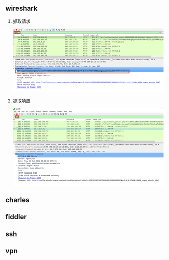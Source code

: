 ## wireshark

1. 抓取请求

   ![avatar](/static/image/tools/tools-wireshark-req.png)

2. 抓取响应

   ![avatar](/static/image/tools/tools-wireshark-res.png)

## charles

## fiddler

## ssh

## vpn
